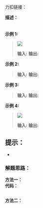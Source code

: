 # 
力扣链接：[]()

**描述：**  
　

**示例 1:**
><div><img src="./images/.png"> </img></div>  
>  
> **输入:**
> **输出:**
 
**示例 2:**  
>**输入:**
>**输出:**

**示例 3:**  
>**输入:**
>**输出:**

**示例 4:**  
><div><img src="./images/.png"> </img></div>  
>
>**输入:**
>**输出:**

 **提示：**  
- 
- 

### 解题思路：
**方法一：**  
**代码：**    
```cpp

```
**方法二：**  
　　

```cpp

```
